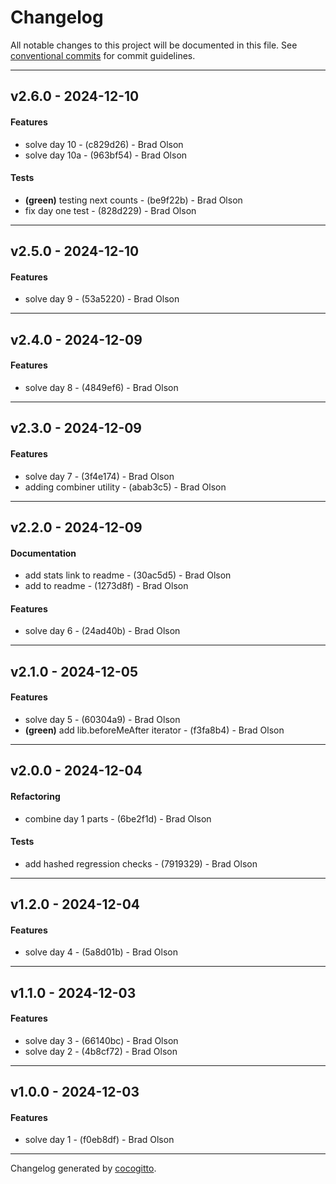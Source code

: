 # Changelog
All notable changes to this project will be documented in this file. See [conventional commits](https://www.conventionalcommits.org/) for commit guidelines.

- - -
## v2.6.0 - 2024-12-10
#### Features
- solve day 10 - (c829d26) - Brad Olson
- solve day 10a - (963bf54) - Brad Olson
#### Tests
- **(green)** testing next counts - (be9f22b) - Brad Olson
- fix day one test - (828d229) - Brad Olson

- - -

## v2.5.0 - 2024-12-10
#### Features
- solve day 9 - (53a5220) - Brad Olson
- - -
## v2.4.0 - 2024-12-09
#### Features
- solve day 8 - (4849ef6) - Brad Olson
- - -
## v2.3.0 - 2024-12-09
#### Features
- solve day 7 - (3f4e174) - Brad Olson
- adding combiner utility - (abab3c5) - Brad Olson
- - -
## v2.2.0 - 2024-12-09
#### Documentation
- add stats link to readme - (30ac5d5) - Brad Olson
- add to readme - (1273d8f) - Brad Olson
#### Features
- solve day 6 - (24ad40b) - Brad Olson
- - -
## v2.1.0 - 2024-12-05
#### Features
- solve day 5 - (60304a9) - Brad Olson
- **(green)** add lib.beforeMeAfter iterator - (f3fa8b4) - Brad Olson
- - -
## v2.0.0 - 2024-12-04
#### Refactoring
- combine day 1 parts - (6be2f1d) - Brad Olson
#### Tests
- add hashed regression checks - (7919329) - Brad Olson
- - -
## v1.2.0 - 2024-12-04
#### Features
- solve day 4 - (5a8d01b) - Brad Olson
- - -
## v1.1.0 - 2024-12-03
#### Features
- solve day 3 - (66140bc) - Brad Olson
- solve day 2 - (4b8cf72) - Brad Olson
- - -
## v1.0.0 - 2024-12-03
#### Features
- solve day 1 - (f0eb8df) - Brad Olson
- - -

Changelog generated by [cocogitto](https://github.com/cocogitto/cocogitto).